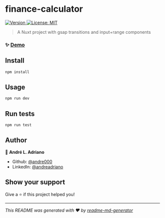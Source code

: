 <h1>finance-calculator</h1>
<p>
  <a href="https://www.npmjs.com/package/finance-calculator" target="_blank">
    <img alt="Version" src="https://img.shields.io/badge/version-1.0.0-blue.svg?cacheSeconds=2592000">
  </a>
  <a href="#" target="_blank">
    <img alt="License: MIT" src="https://img.shields.io/badge/License-MIT-yellow.svg" />
  </a>
</p>

> A Nuxt project with gsap transitions and input+range components

### ✨ [Demo](https://finance-calculator.vercel.app/)

## Install

```sh
npm install
```

## Usage

```sh
npm run dev
```

## Run tests

```sh
npm run test
```

## Author

👤 **André L. Adriano**

* Github: [@andre000](https://github.com/andre000)
* LinkedIn: [@andreadriano](https://linkedin.com/in/andreadriano)

## Show your support

Give a ⭐️ if this project helped you!

***
_This README was generated with ❤️ by [readme-md-generator](https://github.com/kefranabg/readme-md-generator)_
